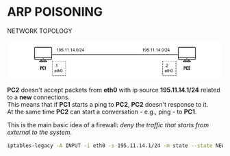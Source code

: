 # ARP POISONING

NETWORK TOPOLOGY

<div align="center">
  <img src="https://github.com/mariocuomo/kathara-testing/blob/main/labs/firewall_on_host/schema.png">
</div>


**PC2** doesn't accept packets from **eth0** with ip source **195.11.14.1/24** related to a **new** connections.<br>
This means that if **PC1** starts a ping to **PC2**, **PC2** doesn't response to it.<br>
At the same time **PC2** can start a conversation - e.g., ping -  to **PC1**.

This is the main basic idea of a firewall: _deny the traffic that starts from external to the system_.


```Bash
iptables-legacy -A INPUT -i eth0 -s 195.11.14.1/24 -m state --state NEW -j DROP
```






